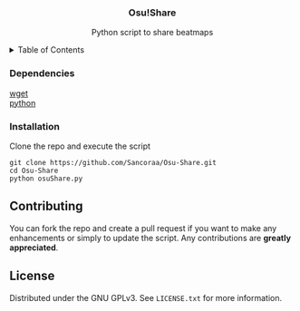 <h3 align="center">Osu!Share</h3>
<p align="center">Python script to share beatmaps</p>

<details>
 <summary>Table of Contents</summary>
 <ol>
  <li><a href="#dependencies">Dependencies</a></li>
  <li><a href="#installation">Installation</a></li>
  <li><a href="#usage">Usage</a></li>
  <li><a href="#contributing">Contributing</a></li>
  <li><a href="#license">License</a></li>
 </ol>
 </details>
 
 ### Dependencies
 
 [wget](https://eternallybored.org/misc/wget/)\
 [python](https://www.python.org/downloads/)
 
 ### Installation
 
 Clone the repo and execute the script
 
 ```
 git clone https://github.com/Sancoraa/Osu-Share.git
 cd Osu-Share
 python osuShare.py
 ```

## Contributing

You can fork the repo and create a pull request if you want to make any enhancements or simply to update the script. Any contributions are **greatly appreciated**.

## License

Distributed under the GNU GPLv3. See `LICENSE.txt` for more information.

